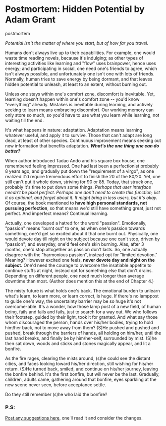 # Postmortem: Hidden Potential by Adam Grant
postmortem

<p class="text-center"><em>Potential isn't the matter of where you start, but of how far you travel.</em></p>

Humans don't always live up to their capabilities. For example, one would waste time reading novels, because it's indulging; as other types of interesting activities like learning and "flow" uses brainpower, hence uses energy; and participating in social, one need one's friends to agree, which isn't always possible, and unfortunately one isn't one with lots of friends. Normally, human tries to save energy by being dormant, and that leaves hidden potential to unleash, at least to an extent, without burning out. 

Unless one stays within one's comfort zone, discomfort is inevitable. Yet, learning doesn't happen within one's comfort zone -- you'd know "everything" already. Mistakes is inevitable during learning, and actively seeking to learn means embracing discomfort. Our working memory can only store so much, so you'd have to use what you learn while learning, not waiting till the end. 

It's what happens in nature: adaptation. Adaptation means learning whatever useful, and apply it to survive. Those that can't adapt are long dead, at least of other species. Continuous improvement means seeking out new information that benefits adaptation. **_What's the one thing one can do better?_** 

When author introduced Tadao Ando and his square box house, one remembered feeling impressed. One had last been a perfectionist probably 8 years ago, and gradually put down the "requirement of a virgo", as one realized it'd require tremendous effort to finish the 20 of the 80/20. Yet, one still can't put it whole down, striving for 90 or 85. Today, that struck one, probably it's time to put down some things. _Perhaps that user interface needn't be pixel perfect._ _Perhaps one don't need to create this function, list it as optional, and forget about it._ _It might bring in less users, but it's okay._ Of course, the book mentioned to **have high personal standards, not pursuing perfection**, so that means we'd still have something great, just not perfect. And imperfect means? Continual learning. 

Actually, one developed a hatred for the word "passion". Emotionally, "passion" means "burnt out" to one, as when one's passion towards something, one'd get so excited about it that one burnt out. Physically, one would devote day till night on the subject because one can't stop, driven by "passion"; and everyday, one'd feel one's skin burning. Alas, after 3 months, one'd stop altogether as passion don't lasts. So, one actually disagree with the "harmonious passion", instead opt for "limited devotion." Meaning? However excited one feels, **never devote day and night on the subject.** One'd need the courage to overcome the insatiable appetite to continue stuffs at night, instead opt for something else that don't drains. Depending on different people, one need much longer than average downtime than most. (Author does mention this at the end of Chapter 4.)

The misty future is what holds one's back. The emotional burden to unlearn what's learn, to learn more, or learn correct, is huge. If there's no lamppost to guide one's way, the uncertainty barrier may be so huge it's not overcome-able. It's a wonder, how those lamp post of a new field, of human being, fails and fails and fails, just to search for a way out. We who follows their footstep, guided by their light, took it for granted. And what say those whom discouraged the person, hands over his/her bodies, trying to hold him/her back, not to move away from them? (S)He pushed and pushed and pushed, break through the barriers of hands, all holding on him/her, until the last hand breaks, and finally be by him/her-self, surrounded by mist. (S)he then sat down, woods and sticks and stones magically appear, and lit a bonfire. 

As the fire rages, clearing the mists around, (s)he could see the distant cities, and faces looking toward his/her direction, still wishing for his/her return. (S)He turned back, smiled, and continue on his/her journey, leaving the bonfire behind. It's the first bonfire, but will never be the last. Gradually, children, adults came, gathering around that bonfire, eyes sparkling at the new scene never seen, before acceptance settle. 

Do they still remember (s)he who laid the bonfire? 

### P.S:
[Post any suggestions here](https://github.com/Wabinab/Wabinab.github.io/discussions/2), one'll read it and consider the changes. 